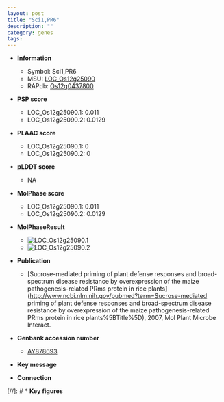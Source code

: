```yaml
---
layout: post
title: "Sci1,PR6"
description: ""
category: genes
tags: 
---
```


* **Information**  
    + Symbol: Sci1,PR6  
    + MSU: [LOC_Os12g25090](http://rice.plantbiology.msu.edu/cgi-bin/ORF_infopage.cgi?orf=LOC_Os12g25090)  
    + RAPdb: [Os12g0437800](http://rapdb.dna.affrc.go.jp/viewer/gbrowse_details/irgsp1?name=Os12g0437800)  

* **PSP score**  
    + LOC_Os12g25090.1: 0.011 
    + LOC_Os12g25090.2: 0.0129 

* **PLAAC score**  
    + LOC_Os12g25090.1: 0 
    + LOC_Os12g25090.2: 0 

* **pLDDT score**
    + NA


* **MolPhase score**
    + LOC_Os12g25090.1: 0.011
    + LOC_Os12g25090.2: 0.0129

* **MolPhaseResult**
    + ![LOC_Os12g25090.1](https://ricepsp.github.io/pictures/LOC_Os12g/LOC_Os12g25090.1.png)
    + ![LOC_Os12g25090.2](https://ricepsp.github.io/pictures/LOC_Os12g/LOC_Os12g25090.2.png)

* **Publication**  
    + [Sucrose-mediated priming of plant defense responses and broad-spectrum disease resistance by overexpression of the maize pathogenesis-related PRms protein in rice plants](http://www.ncbi.nlm.nih.gov/pubmed?term=Sucrose-mediated priming of plant defense responses and broad-spectrum disease resistance by overexpression of the maize pathogenesis-related PRms protein in rice plants%5BTitle%5D), 2007, Mol Plant Microbe Interact.

* **Genbank accession number**  
    + [AY878693](http://www.ncbi.nlm.nih.gov/nuccore/AY878693)

* **Key message**  

* **Connection**  

[//]: # * **Key figures**  


